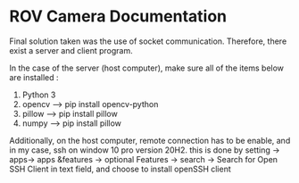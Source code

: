 # ROV Camera Documentation 

Final solution taken was the use of socket communication. Therefore, there exist a server and client program. 

In the case of the server (host computer), make sure all of the items below are installed :
  1. Python 3
  2. opencv --> pip install opencv-python
  3. pillow --> pip install pillow
  4. numpy --> pip install pillow
  
Additionally, on the host computer, remote connection has to be enable, and in my case, ssh on window 10 pro version 20H2. this is done by
  setting -> apps-> apps &features -> optional Features -> search -> Search for Open SSH Client in text field, and choose to install      openSSH client
